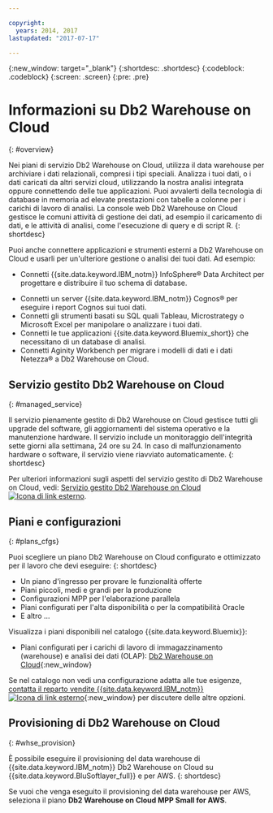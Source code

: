 ```yaml
---

copyright:
  years: 2014, 2017
lastupdated: "2017-07-17"

---
```


<!-- Attribute definitions --> 
{:new_window: target="_blank"}
{:shortdesc: .shortdesc}
{:codeblock: .codeblock}
{:screen: .screen}
{:pre: .pre}

# Informazioni su Db2 Warehouse on Cloud
{: #overview}

Nei piani di servizio Db2 Warehouse on Cloud, utilizza il data warehouse per archiviare i dati relazionali, compresi i tipi speciali. Analizza i tuoi dati, o i dati caricati da altri servizi cloud,
utilizzando la nostra analisi integrata oppure connettendo delle tue applicazioni. Puoi avvalerti della tecnologia di database in memoria ad elevate
prestazioni con tabelle a colonne per i carichi di lavoro di analisi. La console web Db2 Warehouse on Cloud gestisce le comuni attività di gestione dei dati, ad esempio il caricamento di dati, e le attività di analisi, come l'esecuzione di query e di script R.
{: shortdesc}

Puoi anche connettere applicazioni e strumenti esterni a Db2 Warehouse on Cloud e usarli per un'ulteriore gestione o analisi dei tuoi dati. Ad esempio:
   * Connetti {{site.data.keyword.IBM_notm}} InfoSphere® Data Architect per progettare e distribuire il tuo schema di database.
<!--   * Connect Esri ArcGIS to perform geospatial analytics and map publishing with your data. -->
   * Connetti un server {{site.data.keyword.IBM_notm}} Cognos® per eseguire i report Cognos sui tuoi dati.
   * Connetti gli strumenti basati su SQL quali Tableau, Microstrategy o Microsoft Excel per manipolare o analizzare i tuoi dati.
   * Connetti le tue applicazioni {{site.data.keyword.Bluemix_short}} che necessitano di
un database di analisi.
   * Connetti Aginity Workbench per migrare i modelli di dati e i dati Netezza® a Db2 Warehouse on Cloud.

## Servizio gestito Db2 Warehouse on Cloud
{: #managed_service}

Il servizio pienamente gestito di Db2 Warehouse on Cloud gestisce tutti gli upgrade del software, gli aggiornamenti del sistema operativo e la manutenzione hardware. Il servizio include un monitoraggio dell'integrità sette giorni alla settimana, 24 ore su 24. In caso di malfunzionamento hardware o software, il servizio viene riavviato automaticamente.
{: shortdesc}

Per ulteriori informazioni sugli aspetti del servizio gestito di Db2 Warehouse on Cloud, vedi: [Servizio gestito Db2 Warehouse on Cloud ![Icona di link esterno](../../icons/launch-glyph.svg "Icona di link esterno")](https://www.ibm.com/support/knowledgecenter/SS6NHC/com.ibm.swg.im.dashdb.doc/managed_service.html "Icona di link esterno").

## Piani e configurazioni
{: #plans_cfgs}

Puoi scegliere un piano Db2 Warehouse on Cloud configurato e ottimizzato per il lavoro che devi eseguire:
{: shortdesc}

   * Un piano d'ingresso per provare le funzionalità offerte
   * Piani piccoli, medi e grandi per la produzione
   * Configurazioni MPP per l'elaborazione parallela
   * Piani configurati per l'alta disponibilità o per la compatibilità Oracle
   * E altro ...

Visualizza i piani disponibili nel catalogo {{site.data.keyword.Bluemix}}:
   * Piani configurati per i carichi di lavoro di immagazzinamento (warehouse) e analisi dei dati (OLAP): [Db2 Warehouse on Cloud](https://console.ng.bluemix.net/catalog/services/dashdb-for-analytics){:new_window}
<!--   * Plans configured for high-speed, transactional processing (OLTP): [{{site.data.keyword.dashdbshort_notm}} for Transactions](https://console.ng.bluemix.net/catalog/services/dashdb-for-transactions-sql-database){:new_window} -->

Se nel catalogo non vedi una configurazione adatta alle tue esigenze, [contatta il reparto vendite {{site.data.keyword.IBM_notm}} ![Icona di link esterno](../../icons/launch-glyph.svg "Icona di link esterno")](https://www.ibm.com/connect/ibm/us/en/?lnk=fcw "Icona di link esterno"){:new_window} per discutere delle altre opzioni.

## Provisioning di Db2 Warehouse on Cloud
{: #whse_provision}

È possibile eseguire il provisioning del data warehouse di {{site.data.keyword.IBM_notm}} Db2 Warehouse on Cloud su {{site.data.keyword.BluSoftlayer_full}} e per AWS.
{: shortdesc}

Se vuoi che venga eseguito il provisioning del data warehouse per AWS, seleziona il piano **Db2 Warehouse on Cloud MPP Small for AWS**.

<!-- If you want to have the data warehouse provisioned for AWS, select the **{{site.data.keyword.IBM_notm}} {{site.data.keyword.dashdbshort_notm}} for Analytics MPP Small for AWS** plan. -->

<!-- ##dashDB for Transactions
{: #dashDB_tr}

In the {{site.data.keyword.dashdbshort_notm}} for Transactions plans, use the {{site.data.keyword.dashdbshort_notm}} relational database for online transaction processing. You can connect new or existing applications, and you can begin processing transactions and storing your data. With DB2® and Oracle compatibility, you can connect small or large applications and benefit from a managed enterprise-class database system. You can leverage the {{site.data.keyword.dashdbshort_notm}} for Transactions web console to manage users, load data, and get connection information.
{: shortdesc} -->

<!-- ##dashDB web console overview
{: #console_overview}

You can manage your {{site.data.keyword.dashdbshort_notm}} database, analyze your data, and monitor sensitive data with the {{site.data.keyword.dashdbshort_notm}} web console accessible from {{site.data.keyword.Bluemix_notm}}.
{: shortdesc}

Open the web console by clicking the service tile on your application overview page, and then click **Open**.

Single sign-on authentication connects you directly to the web console. You can access connection information from the web console, and the **Downloads** page includes links to client drivers for accessing {{site.data.keyword.dashdbshort_notm}} from remote applications. You can also access sample data and reports.

###Sensitive data reporting

The {{site.data.keyword.dashdbshort_notm}} web console includes a sensitive data reporting feature that detects and monitors sensitive objects in the {{site.data.keyword.dashdbshort_notm}} data warehouse, such as credit card numbers and US Social Security numbers.

To run and view reports that identify columns that contain sensitive data and provide information about connections and activities that access the sensitive data, select **Monitor &gt; Sensitive Data** in the web console. -->


<!-- ##IBM Analytics Services
{: #analytics_services}

For more information about {{site.data.keyword.IBM_notm}} analytics services and finding your local services representative, see: [{{site.data.keyword.IBM_notm}} Analytics Services ![External link icon](../../icons/launch-glyph.svg "External link icon")](http://www.ibm.com/software/data/services/).
{: shortdesc} -->














